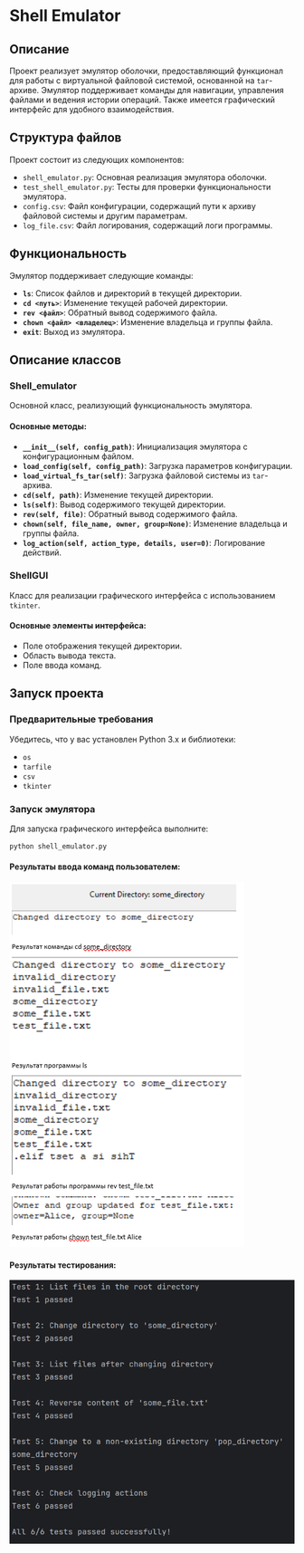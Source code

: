 # Shell Emulator

## Описание

Проект реализует эмулятор оболочки, предоставляющий функционал для работы с виртуальной файловой системой, основанной на `tar`-архиве. Эмулятор поддерживает команды для навигации, управления файлами и ведения истории операций. Также имеется графический интерфейс для удобного взаимодействия.

## Структура файлов

Проект состоит из следующих компонентов:

- `shell_emulator.py`: Основная реализация эмулятора оболочки.
- `test_shell_emulator.py`: Тесты для проверки функциональности эмулятора.
- `config.csv`: Файл конфигурации, содержащий пути к архиву файловой системы и другим параметрам.
- `log_file.csv`: Файл логирования, содержащий логи программы.


## Функциональность

Эмулятор поддерживает следующие команды:

- **`ls`**: Список файлов и директорий в текущей директории.
- **`cd <путь>`**: Изменение текущей рабочей директории.
- **`rev <файл>`**: Обратный вывод содержимого файла.
- **`chown <файл> <владелец>`**: Изменение владельца и группы файла.
- **`exit`**: Выход из эмулятора.

## Описание классов

### Shell_emulator

Основной класс, реализующий функциональность эмулятора.

#### Основные методы:

- **`__init__(self, config_path)`**: Инициализация эмулятора с конфигурационным файлом.
- **`load_config(self, config_path)`**: Загрузка параметров конфигурации.
- **`load_virtual_fs_tar(self)`**: Загрузка файловой системы из `tar`-архива.
- **`cd(self, path)`**: Изменение текущей директории.
- **`ls(self)`**: Вывод содержимого текущей директории.
- **`rev(self, file)`**: Обратный вывод содержимого файла.
- **`chown(self, file_name, owner, group=None)`**: Изменение владельца и группы файла.
- **`log_action(self, action_type, details, user=0)`**: Логирование действий.

### ShellGUI

Класс для реализации графического интерфейса с использованием `tkinter`.

#### Основные элементы интерфейса:

- Поле отображения текущей директории.
- Область вывода текста.
- Поле ввода команд.

## Запуск проекта

### Предварительные требования

Убедитесь, что у вас установлен Python 3.x и библиотеки:

- `os`
- `tarfile`
- `csv`
- `tkinter`

### Запуск эмулятора

Для запуска графического интерфейса выполните:

```bash
python shell_emulator.py
```

#### Результаты ввода команд пользователем:
![My Image](images/Scrin.png)

#### Результаты тестирования:
![My Image](images/Scrin1.png)
